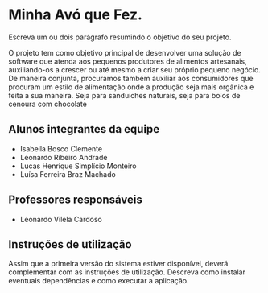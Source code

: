 # Minha Avó que Fez. 

Escreva um ou dois  parágrafo resumindo o objetivo do seu projeto.

O projeto tem como objetivo principal de desenvolver uma solução de software que atenda aos pequenos
produtores de alimentos artesanais, auxiliando-os a crescer ou até mesmo a criar seu próprio
pequeno negócio. De maneira conjunta, procuramos também auxiliar aos consumidores que
procuram um estilo de alimentação onde a produção seja mais orgânica e feita a sua maneira.
Seja para sanduíches naturais, seja para bolos de cenoura com chocolate

## Alunos integrantes da equipe

* Isabella Bosco Clemente
* Leonardo Ribeiro Andrade
* Lucas Henrique Simplício Monteiro
* Luísa Ferreira Braz Machado

## Professores responsáveis

* Leonardo Vilela Cardoso

## Instruções de utilização

Assim que a primeira versão do sistema estiver disponível, deverá complementar com as instruções de utilização. Descreva como instalar eventuais dependências e como executar a aplicação.
